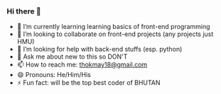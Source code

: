 ### Hi there 👋

<!--
**Thokmay/Thokmay** is a ✨ _special_ ✨ repository because its `README.md` (this file) appears on your GitHub profile.

Here are some ideas to get you started:

- 🔭 I’m currently working on
-->



- 🌱 I’m currently learning  learning basics of front-end programming
- 👯 I’m looking to collaborate on front-end projects (any projects just HMU)
- 🤔 I’m looking for help with back-end stuffs (esp. python)
- 💬 Ask me about new to this so DON'T
- 📫 How to reach me: thokmay18@gmail.com
- 😄 Pronouns: He/Him/His
- ⚡ Fun fact: will be the top best coder of BHUTAN

